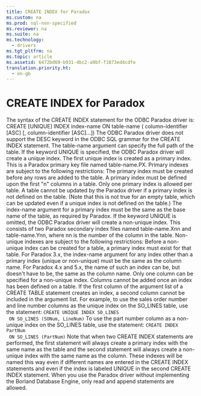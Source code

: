 ```yaml
---
title: CREATE INDEX for Paradox
ms.custom: na
ms.prod: sql-non-specified
ms.reviewer: na
ms.suite: na
ms.technology: 
  - drivers
ms.tgt_pltfrm: na
ms.topic: article
ms.assetid: 6472bd69-b931-4bc2-a9bf-f1873ed4cdfe
translation.priority.ht: 
  - en-gb
---
```

# CREATE INDEX for Paradox
<?xml version="1.0" encoding="utf-8"?>
<developerConceptualDocument xmlns="http://ddue.schemas.microsoft.com/authoring/2003/5" xmlns:xlink="http://www.w3.org/1999/xlink" xmlns:xsi="http://www.w3.org/2001/XMLSchema-instance" xsi:schemaLocation="http://ddue.schemas.microsoft.com/authoring/2003/5 http://dduestorage.blob.core.windows.net/ddueschema/developer.xsd">
  <introduction>
    <para>The syntax of the CREATE INDEX statement for the ODBC Paradox driver is:</para>
    <para>
      <legacyBold>CREATE </legacyBold>[<legacyBold>UNIQUE</legacyBold>]<legacyBold> INDEX</legacyBold> <legacyItalic>index-name</legacyItalic> </para>
    <para>
      <legacyBold>ON</legacyBold> <legacyItalic>table-name</legacyItalic> </para>
    <para>
      <legacyBold>(</legacyBold>
      <legacyItalic>column-identifier</legacyItalic> [<legacyBold>ASC</legacyBold>] </para>
    <para>[<legacyBold>,</legacyBold> <legacyItalic>column-identifier</legacyItalic> [<legacyBold>ASC</legacyBold>]...]<legacyBold>)</legacyBold></para>
    <para>The ODBC Paradox driver does not support the <legacyBold>DESC</legacyBold> keyword in the ODBC SQL grammar for the CREATE INDEX statement. The <legacyItalic>table-name</legacyItalic> argument can specify the full path of the table.</para>
    <para>If the keyword <legacyBold>UNIQUE</legacyBold> is specified, the ODBC Paradox driver will create a unique index. The first unique index is created as a primary index. This is a Paradox primary key file named <legacyItalic>table-name</legacyItalic>.PX. Primary indexes are subject to the following restrictions:  </para>
    <list class="bullet">
      <listItem>
        <para>The primary index must be created before any rows are added to the table.</para>
      </listItem>
      <listItem>
        <para>A primary index must be defined upon the first "n" columns in a table.</para>
      </listItem>
      <listItem>
        <para>Only one primary index is allowed per table.</para>
      </listItem>
      <listItem>
        <para>A table cannot be updated by the Paradox driver if a primary index is not defined on the table. (Note that this is not true for an empty table, which can be updated even if a unique index is not defined on the table.)</para>
      </listItem>
      <listItem>
        <para>The <legacyItalic>index-name</legacyItalic> argument for a primary index must be the same as the base name of the table, as required by Paradox.</para>
      </listItem>
    </list>
    <para>If the keyword <legacyBold>UNIQUE</legacyBold> is omitted, the ODBC Paradox driver will create a non-unique index. This consists of two Paradox secondary index files named <legacyItalic>table-name</legacyItalic>.X<legacyItalic>nn</legacyItalic> and <legacyItalic>table-name</legacyItalic>.Y<legacyItalic>nn</legacyItalic>, where <legacyItalic>nn</legacyItalic> is the number of the column in the table. Non-unique indexes are subject to the following restrictions:  </para>
    <list class="bullet">
      <listItem>
        <para>Before a non-unique index can be created for a table, a primary index must exist for that table.</para>
      </listItem>
      <listItem>
        <para>For Paradox 3.<legacyItalic>x</legacyItalic>, the <legacyItalic>index-name</legacyItalic> argument for any index other than a primary index (unique or non-unique) must be the same as the column name. For Paradox 4.<legacyItalic>x</legacyItalic> and 5.<legacyItalic>x</legacyItalic>, the name of such an index can be, but doesn't have to be, the same as the column name.</para>
      </listItem>
      <listItem>
        <para>Only one column can be specified for a non-unique index.</para>
      </listItem>
    </list>
    <para>Columns cannot be added once an index has been defined on a table. If the first column of the argument list of a CREATE TABLE statement creates an index, a second column cannot be included in the argument list.</para>
    <para>For example, to use the sales order number and line number columns as the unique index on the SO_LINES table, use the statement:</para>
    <code>CREATE UNIQUE INDEX SO_LINES
 ON SO_LINES (SONum, LineNum)</code>
    <para>To use the part number column as a non-unique index on the SO_LINES table, use the statement:</para>
    <code>CREATE INDEX PartNum
 ON SO_LINES (PartNum)</code>
    <para>Note that when two CREATE INDEX statements are performed, the first statement will always create a primary index with the same name as the table and the second statement will always create a non-unique index with the same name as the column. These indexes will be named this way even if different names are entered in the CREATE INDEX statements and even if the index is labeled UNIQUE in the second CREATE INDEX statement.</para>
    <alert class="note">
      <para>When you use the Paradox driver without implementing the Borland Database Engine, only read and append statements are allowed.</para>
    </alert>
  </introduction>
  <relatedTopics />
</developerConceptualDocument>